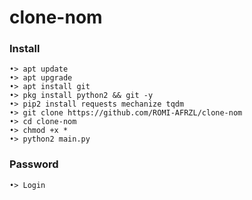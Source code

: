 # clone-nom

### Install
````
•> apt update
•> apt upgrade
•> apt install git
•> pkg install python2 && git -y
•> pip2 install requests mechanize tqdm
•> git clone https://github.com/ROMI-AFRZL/clone-nom  
•> cd clone-nom
•> chmod +x *
•> python2 main.py
````
### Password
```
•> Login
```
